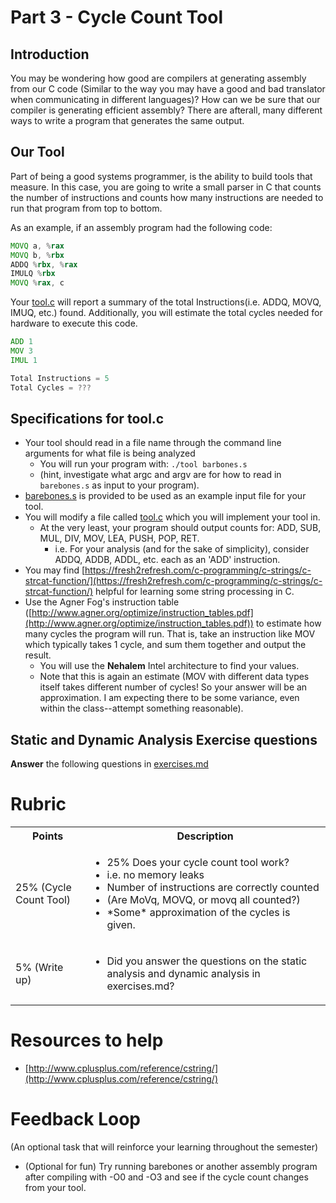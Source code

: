 # Part 3 - Cycle Count Tool

## Introduction

You may be wondering how good are compilers at generating assembly from our C code (Similar to the way you may have a good and bad translator when communicating in different languages)? How can we be sure that our compiler is generating efficient assembly? There are afterall, many different ways to write a program that generates the same output.

## Our Tool

Part of being a good systems programmer, is the ability to build tools that measure. In this case, you are going to write a small parser in C that counts the number of instructions and counts how many instructions are needed to run that program from top to bottom.

As an example, if an assembly program had the following code:

```asm
MOVQ a, %rax
MOVQ b, %rbx
ADDQ %rbx, %rax
IMULQ %rbx
MOVQ %rax, c
```

Your [tool.c](./tool.c) will report a summary of the total Instructions(i.e. ADDQ, MOVQ, IMUQ, etc.) found. Additionally, you will estimate the total cycles needed for hardware to execute this code.

```asm
ADD 1
MOV 3
IMUL 1

Total Instructions = 5
Total Cycles = ???
```

## Specifications for tool.c

* Your tool should read in a file name through the command line arguments for what file is being analyzed 
  * You will run your program with: `./tool barbones.s`
  * (hint, investigate what argc and argv are for how to read in `barebones.s` as input to your program).
* [barebones.s](./barebones.s) is provided to be used as an example input file for your tool.
* You will modify a file called [tool.c](./tool.c) which you will implement your tool in. 
  * At the very least, your program should output counts for: ADD, SUB, MUL, DIV, MOV, LEA, PUSH, POP, RET.
    * i.e. For your analysis (and for the sake of simplicity), consider ADDQ, ADDB, ADDL, etc. each as an 'ADD' instruction.
* You may find [https://fresh2refresh.com/c-programming/c-strings/c-strcat-function/](https://fresh2refresh.com/c-programming/c-strings/c-strcat-function/) helpful for learning some string processing in C.
* Use the Agner Fog's instruction table ([http://www.agner.org/optimize/instruction_tables.pdf](http://www.agner.org/optimize/instruction_tables.pdf)) to estimate how many cycles the program will run. That is, take an instruction like MOV which typically takes 1 cycle, and sum them together and output the result.
  * You will use the **Nehalem** Intel architecture to find your values.
  * Note that this is again an estimate (MOV with different data types itself takes different number of cycles! So your answer will be an approximation. I am expecting there to be some variance, even within the class--attempt something reasonable).
 
## Static and Dynamic Analysis Exercise questions

**Answer** the following questions in [exercises.md](./exercises.md)


# Rubric

<table>
  <tbody>
    <tr>
      <th>Points</th>
      <th align="center">Description</th>
    </tr>
      <td>25% (Cycle Count Tool)</td>
      <td align="left"><ul><li>25% Does your cycle count tool work? </li><li>i.e. no memory leaks</li><li>Number of instructions are correctly counted</li><li>(Are MoVq, MOVQ, or movq all counted?)</li><li>*Some* approximation of the cycles is given.</li></ul></td>
    </tr>   
    <tr>
      <td>5% (Write up)</td>
      <td align="left"><ul><li>Did you answer the questions on the static analysis and dynamic analysis in exercises.md?</li></ul></td>
    </tr>       
  </tbody>
</table>

# Resources to help

- [http://www.cplusplus.com/reference/cstring/](http://www.cplusplus.com/reference/cstring/)

# Feedback Loop

(An optional task that will reinforce your learning throughout the semester)

 * (Optional for fun) Try running barebones or another assembly program after compiling with -O0 and -O3 and see if the cycle count changes from your tool.
